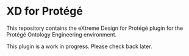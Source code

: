 # XD for Protégé

This repository contains the eXtreme Design for Protégé plugin for the Protégé Ontology Engineering environment.

This plugin is a work in progress. Please check back later. 